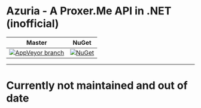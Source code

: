 # Azuria - A Proxer.Me API in .NET (inofficial)

Master | NuGet
----- | -----
[![AppVeyor branch](https://img.shields.io/appveyor/ci/InfiniteSoul/Azuria/master.svg?maxAge=2592000?style=flat-square)](https://ci.appveyor.com/project/InfiniteSoul/azuria/branch/master) | [![NuGet](https://img.shields.io/nuget/v/Azuria.svg?style=flat-square)](https://www.nuget.org/packages/Azuria)

---

# Currently not maintained and out of date 
